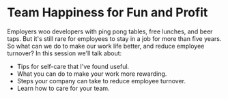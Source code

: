 # Team Happiness for Fun and Profit

Employers woo developers with ping pong tables, free lunches, and beer taps.  But it's still rare for employees to stay in a job for more than five years.  So what can we do to make our work life better, and reduce employee turnover?  In this session we'll talk about:

* Tips for self-care that I've found useful.
* What you can do to make your work more rewarding.
* Steps your company can take to reduce employee turnover.
* Learn how to care for your team.